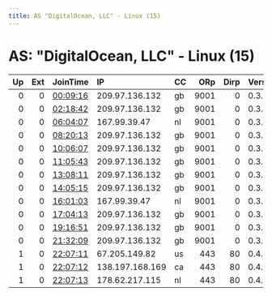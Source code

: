 ```yaml
---
title: AS "DigitalOcean, LLC" - Linux (15)
---
```


# AS: "DigitalOcean, LLC" - Linux (15)

|   Up |   Ext | JoinTime                                                                                            | IP              | CC   |   ORp |   Dirp | Version   | Contact              | Nickname      |   eFamMembers |
|-----:|------:|:----------------------------------------------------------------------------------------------------|:----------------|:-----|------:|-------:|:----------|:---------------------|:--------------|--------------:|
|    0 |     0 | [00:09:16](https://metrics.torproject.org/rs.html#details/9848F8593F113A0A40437B7F4A9FC7225F76ECE3) | 209.97.136.132  | gb   |  9001 |      0 | 0.3.4.11  | None                 | hacktheplanet |             1 |
|    0 |     0 | [02:18:42](https://metrics.torproject.org/rs.html#details/60A2371568576C9720DF0E85522F71B89AB9DCE9) | 209.97.136.132  | gb   |  9001 |      0 | 0.3.4.11  | None                 | hacktheplanet |             1 |
|    0 |     0 | [06:04:07](https://metrics.torproject.org/rs.html#details/17ADDA55B656D77DB70666895E588112D7512D49) | 167.99.39.47    | nl   |  9001 |      0 | 0.3.4.11  | None                 | hacktheplanet |             1 |
|    0 |     0 | [08:20:13](https://metrics.torproject.org/rs.html#details/D646FBFDA1B82212F997015D30F948757304A7E9) | 209.97.136.132  | gb   |  9001 |      0 | 0.3.4.11  | None                 | hacktheplanet |             1 |
|    0 |     0 | [10:06:07](https://metrics.torproject.org/rs.html#details/1F76038FBF8697B9E22F8FE81AFCE634A4C51735) | 209.97.136.132  | gb   |  9001 |      0 | 0.3.4.11  | None                 | hacktheplanet |             1 |
|    0 |     0 | [11:05:43](https://metrics.torproject.org/rs.html#details/7B9B68E0FAD9C3AC70E81418A9A54A050D59FB6E) | 209.97.136.132  | gb   |  9001 |      0 | 0.3.4.11  | None                 | hacktheplanet |             1 |
|    0 |     0 | [13:08:11](https://metrics.torproject.org/rs.html#details/F52F200DECE7B184B1CC49176EB079068D39F011) | 209.97.136.132  | gb   |  9001 |      0 | 0.3.4.11  | None                 | hacktheplanet |             1 |
|    0 |     0 | [14:05:15](https://metrics.torproject.org/rs.html#details/3B002E26476E923E80FBAD8769BFCE3C5D0DB99A) | 209.97.136.132  | gb   |  9001 |      0 | 0.3.4.11  | None                 | hacktheplanet |             1 |
|    0 |     0 | [16:01:03](https://metrics.torproject.org/rs.html#details/FA3B2700D5FC39E6C4C83473FCEA0C3B7546A5BD) | 167.99.39.47    | nl   |  9001 |      0 | 0.3.4.11  | None                 | hacktheplanet |             1 |
|    0 |     0 | [17:04:13](https://metrics.torproject.org/rs.html#details/DEDBB8A151DC63105F6540E4591C4D301C4F4908) | 209.97.136.132  | gb   |  9001 |      0 | 0.3.4.11  | None                 | hacktheplanet |             1 |
|    0 |     0 | [19:16:51](https://metrics.torproject.org/rs.html#details/884F59BDDE4342805CA746E305F91F2727240A51) | 209.97.136.132  | gb   |  9001 |      0 | 0.3.4.11  | None                 | hacktheplanet |             1 |
|    0 |     0 | [21:32:09](https://metrics.torproject.org/rs.html#details/4E336D12A96003321D5AA49F707926118FBBC89B) | 209.97.136.132  | gb   |  9001 |      0 | 0.3.4.11  | None                 | hacktheplanet |             1 |
|    1 |     0 | [22:07:11](https://metrics.torproject.org/rs.html#details/07C23F2E6DF2ED4036C27B8E3264389844199EC0) | 67.205.149.82   | us   |   443 |     80 | 0.4.2.5   | toropratseclsedotorg | seclsezth     |             1 |
|    1 |     0 | [22:07:12](https://metrics.torproject.org/rs.html#details/52FE4FC15333E99D6918C8A1BA6E20E631084FFE) | 138.197.168.169 | ca   |   443 |     80 | 0.4.2.5   | toropratseclsedotorg | seclsezon     |             1 |
|    1 |     0 | [22:07:13](https://metrics.torproject.org/rs.html#details/2ED2A9B438CCF912DB5728F3C5DF1E81A408A2D9) | 178.62.217.115  | nl   |   443 |     80 | 0.4.2.5   | toropratseclsedotorg | seclseztw     |             1 |
